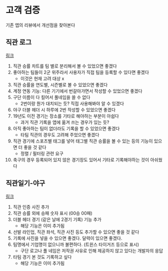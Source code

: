 # 고객 검증
기존 앱의 리뷰에서 개선점을 찾아본다

## 직관 로그
[링크](https://apps.apple.com/kr/app/%EC%A7%81%EA%B4%80%EB%A1%9C%EA%B7%B8/id6469852233?see-all=reviews)

1. 직관 승률 차트를 팀 별로 분리해서 볼 수 있었으면 좋겠다
2. 좋아하는 팀들이 2군 위주라서 사용자가 직접 팀을 등록할 수 있다면 좋겠다
    - 이것은 현재 고려 대상 x
3. 직관 승률을 연도별, 시즌별로 볼 수 있었으면 좋겠다
4. 계정 연동 기능: 다른 기기에서 번갈아가면서 작성할 수 있었으면 좋겠다
5. 구단 이름이 다 킬어서 풀네임을 쓸 수 없다
    - 2번이랑 뭔가 대치되는 듯? 직접 사용해봐야 알 수 있겠다
6. 야구 더블 헤더 시 하루에 2번 작성할 수 있었으면 좋겠다
7. 19년도 이전 경기는 장소를 기타로 해야하는 부분이 아쉽다
    - 과거 직관 기록을 앱에 옮겨 쓰는 경우가 있는 듯?
8. 아직 좋아하는 팀이 없더라도 기록을 할 수 있었으면 좋겠다
    - 타팀 직관의 경우도 고려해 주었으면 좋겠다
9. 직관 경기에 스포츠별 태그를 넣어 태그별 직관 승률을 볼 수 있는 등의 기능이 있으면 더 좋을 것 같다
    - 정렬 / 필터링 관련 요구
10. 축구의 경우 등록되어 있지 않은 경기장도 있어서 기타로 기록해야하는 것이 아쉬웠다

## 직관일기-야구
[링크](https://play.google.com/store/apps/details?id=com.choidev.livegametracker&hl=ko)

1. 직관 인증 사진 추가
2. 직관 승률 외에 승패 숫자 표시 (00승 00패)
3. 더블 헤더 경기 (같은 날에 2경기 기록) 기능 추가
    - 해당 기능은 이미 추가됨
4. 선발 라인업, 직관 좌석, 직관 사진 등도 추가할 수 있으면 좋을 것 같다
5. 기록에 사진을 넣을 수 있으면 좋겠다. 달력이 있으면 좋겠다.
6. 팀명에서 기업명이 없으니까 불편하다. (트윈스 타이거즈 등으로 표시)
    - 구단 로고나 풀 네임은 저작권 사유로 인해 제공하지 않고 있다는 개발자의 응답
7. 타팀 경기 본 것도 기록하고 싶다
    - 해당 기능은 이미 추가됨

